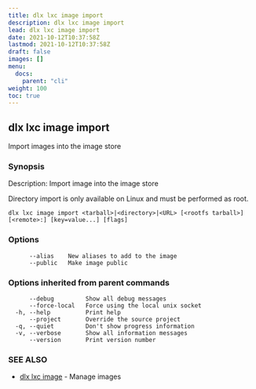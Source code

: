 ```yaml
---
title: dlx lxc image import
description: dlx lxc image import
lead: dlx lxc image import
date: 2021-10-12T10:37:58Z
lastmod: 2021-10-12T10:37:58Z
draft: false
images: []
menu:
  docs:
    parent: "cli"
weight: 100
toc: true
---
```

## dlx lxc image import

Import images into the image store

### Synopsis

Description:
  Import image into the image store

  Directory import is only available on Linux and must be performed as root.



```
dlx lxc image import <tarball>|<directory>|<URL> [<rootfs tarball>] [<remote>:] [key=value...] [flags]
```

### Options

```
      --alias    New aliases to add to the image
      --public   Make image public
```

### Options inherited from parent commands

```
      --debug         Show all debug messages
      --force-local   Force using the local unix socket
  -h, --help          Print help
      --project       Override the source project
  -q, --quiet         Don't show progress information
  -v, --verbose       Show all information messages
      --version       Print version number
```

### SEE ALSO

* [dlx lxc image](/docs/cmd/dlx_lxc_image)	 - Manage images

